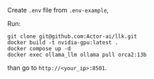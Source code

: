 Create `.env` file from `.env-example`,

Run:
```commandline
git clone git@github.com:Actor-ai/llk.git
docker build -t nvidia-gpu:latest .
docker compose up -d
docker exec ollama_llm ollama pull orca2:13b
```
than go to `http://<your_ip>:8501`.